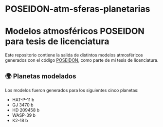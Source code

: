 # POSEIDON-atm-sferas-planetarias
# Modelos atmosféricos POSEIDON para tesis de licenciatura

Este repositorio contiene la salida de distintos modelos atmosféricos generados con el código [POSEIDON](https://github.com/pcubillos/poseidon-hapi), como parte de mi tesis de licenciatura.

## 🌍 Planetas modelados

Los modelos fueron generados para los siguientes cinco planetas:

- HAT-P-11 b
- GJ 3470 b
- HD 209458 b
- WASP-39 b
- K2-18 b
